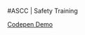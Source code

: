 #ASCC | Safety Training

[Codepen Demo](https://codepen.io/danielalegria/project/live/ZnNRBm/ "ASCC Preview")
